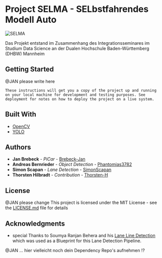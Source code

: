 # Project SELMA - SELbstfahrendes Modell Auto

![SELMA](advertising/SELMA_Testfahrt.gif)

Das Projekt entstand im Zusammenhang des Integrationsseminares im Studium Data Science an der Dualen Hochschule Baden-Württemberg (DHBW) Mannheim

## Getting Started

@JAN please write here
```
These instructions will get you a copy of the project up and running on your local machine for development and testing purposes. See deployment for notes on how to deploy the project on a live system.
```

## Built With

* [OpenCV](https://opencv.org)
* [YOLO](https://pjreddie.com/darknet/yolo/)


## Authors

* **Jan Brebeck** - *PiCar* - [Brebeck-Jan](https://github.com/Brebeck-Jan)
* **Andreas Bernrieder** - *Object Detection* - [Phantomias3782](https://github.com/Phantomias3782)
* **Simon Scapan** - *Lane Detection* - [SimonScapan](https://github.com/SimonScapan)
* **Thorsten Hilbradt** - *Contribution* - [Thorsten-H](https://github.com/Thorsten-H)


## License

@JAN please change
This project is licensed under the MIT License - see the [LICENSE.md](LICENSE.md) file for details

## Acknowledgments

* special Thanks to Soumya Ranjan Behera and his [Lane Line Detection](https://www.kaggle.com/soumya044/lane-line-detection/notebook) which was used as a Blueprint for this Lane Detection Pipeline.

@JAN ... hier vielleicht noch dein Dependency Repo's aufnehmen !?
